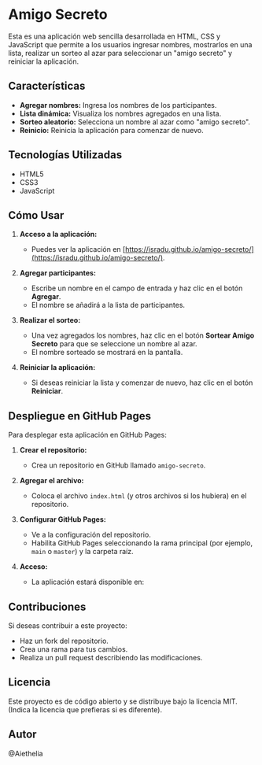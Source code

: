 # Amigo Secreto

Esta es una aplicación web sencilla desarrollada en HTML, CSS y JavaScript que permite a los usuarios ingresar nombres, mostrarlos en una lista, realizar un sorteo al azar para seleccionar un "amigo secreto" y reiniciar la aplicación.

## Características

- **Agregar nombres:** Ingresa los nombres de los participantes.
- **Lista dinámica:** Visualiza los nombres agregados en una lista.
- **Sorteo aleatorio:** Selecciona un nombre al azar como "amigo secreto".
- **Reinicio:** Reinicia la aplicación para comenzar de nuevo.

## Tecnologías Utilizadas

- HTML5
- CSS3
- JavaScript

## Cómo Usar

1. **Acceso a la aplicación:**
   - Puedes ver la aplicación en [https://isradu.github.io/amigo-secreto/](https://isradu.github.io/amigo-secreto/).

2. **Agregar participantes:**
   - Escribe un nombre en el campo de entrada y haz clic en el botón **Agregar**.
   - El nombre se añadirá a la lista de participantes.

3. **Realizar el sorteo:**
   - Una vez agregados los nombres, haz clic en el botón **Sortear Amigo Secreto** para que se seleccione un nombre al azar.
   - El nombre sorteado se mostrará en la pantalla.

4. **Reiniciar la aplicación:**
   - Si deseas reiniciar la lista y comenzar de nuevo, haz clic en el botón **Reiniciar**.

## Despliegue en GitHub Pages

Para desplegar esta aplicación en GitHub Pages:

1. **Crear el repositorio:**
   - Crea un repositorio en GitHub llamado `amigo-secreto`.

2. **Agregar el archivo:**
   - Coloca el archivo `index.html` (y otros archivos si los hubiera) en el repositorio.

3. **Configurar GitHub Pages:**
   - Ve a la configuración del repositorio.
   - Habilita GitHub Pages seleccionando la rama principal (por ejemplo, `main` o `master`) y la carpeta raíz.

4. **Acceso:**
   - La aplicación estará disponible en: 

## Contribuciones

Si deseas contribuir a este proyecto:
- Haz un fork del repositorio.
- Crea una rama para tus cambios.
- Realiza un pull request describiendo las modificaciones.

## Licencia

Este proyecto es de código abierto y se distribuye bajo la licencia MIT.  
(Indica la licencia que prefieras si es diferente).

## Autor
@Aiethelia
